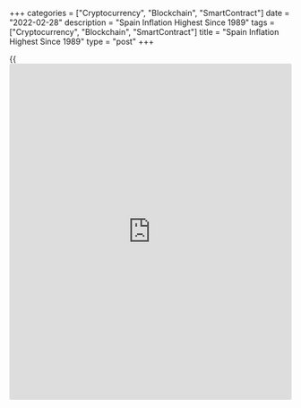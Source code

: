 +++
categories = ["Cryptocurrency", "Blockchain", "SmartContract"]
date = "2022-02-28"
description = "Spain Inflation Highest Since 1989"
tags = ["Cryptocurrency", "Blockchain", "SmartContract"]
title = "Spain Inflation Highest Since 1989"
type = "post"
+++

{{<iframe id="large-banner" src="https://www.bounty.group/#slide=21.0" width="100%" height="600" scrolling="no" style="border: 0px solid rgb(216, 221, 230); border-radius: 3px;">}}

Spain inflation accelerated at the fastest pace in more than 32 years in
February, flash data from the statistical office INE showed on Monday.

Consumer price inflation rose to 7.4 percent in February from 6.1
percent in January. Economists had forecast inflation to rise moderately
to 7.1 percent. A similar higher rate was last seen in July 1989.

Excluding energy, underlying inflation increased to 3 percent from 2.4
percent a month ago.

Inflation was driven by increases in prices of food and non-alcoholic
beverages and fuel and oil.

EU harmonized inflation climbed to 7.5 percent in February from 6.2
percent. The rate also far exceeded the economists' forecast of 6.8
percent.

On a monthly basis, consumer prices advanced 0.6 percent, in contrast to
the 0.4 percent decrease a month ago. Likewise, the harmonized index of
consumer prices moved up 0.7 percent, reversing the 0.8 percent fall in
January.

For comments and feedback [contact](https://www.playgroundfx.com/contact/): editorial@rtt[news](https://www.letsplayfx.com/blog/forex-news-website/).com

[Economic News][1]

 **What parts of the world are seeing the best (and worst) economic
performances lately? Click[here][2] to check out our [Econ Scorecard][2]
and find out! See up-to-the-moment [ranking](https://www.playgroundfx.com/blog/crypto-exchange-ranking/)s for the best and worst
performers in [GDP][3], [unemployment rate][4], [inflation][5] and much
more.**

   1. www.rtt[news](https://www.letsplayfx.com/blog/forex-news-website/).com/Content/EconomicNews.aspx
   2. www.rtt[news](https://www.letsplayfx.com/blog/forex-news-website/).com/economic-scorecard/world-rank/industrial-production/highest-performance.aspx
   3. www.rtt[news](https://www.letsplayfx.com/blog/forex-news-website/).com/economic-scorecard/world-rank/GDP/highest-performance.aspx
   4. www.rtt[news](https://www.letsplayfx.com/blog/forex-news-website/).com/economic-scorecard/world-rank/unemployment-rate/lowest-performance.aspx
   5. www.rtt[news](https://www.letsplayfx.com/blog/forex-news-website/).com/economic-scorecard/world-rank/CPI/highest-performance.aspx